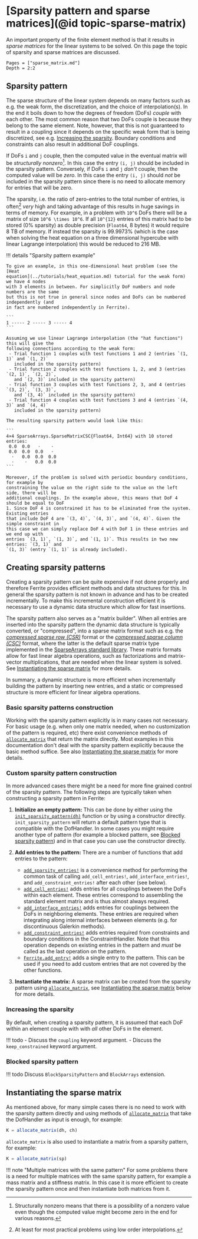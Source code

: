 # [Sparsity pattern and sparse matrices](@id topic-sparse-matrix)

An important property of the finite element method is that it results in *sparse matrices*
for the linear systems to be solved. On this page the topic of sparsity and sparse matrices
are discussed.

```@contents
Pages = ["sparse_matrix.md"]
Depth = 2:2
```

## Sparsity pattern

The sparse structure of the linear system depends on many factors such as e.g. the weak
form, the discretization, and the choice of interpolation(s). In the end it boils down to
how the degrees of freedom (DoFs) *couple* with each other. The most common reason that two
DoFs couple is because they belong to the same element. Note, however, that this is not
guaranteed to result in a coupling since it depends on the specific weak form that is being
discretized, see e.g. [Increasing the sparsity](@ref). Boundary conditions and constraints
can also result in additional DoF couplings.

If DoFs `i` and `j` couple, then the computed value in the eventual matrix will be
*structurally nonzero*[^1]. In this case the entry `(i, j)` should be included in the
sparsity pattern. Conversely, if DoFs `i` and `j` *don't* couple, then the computed value
will be *zero*. In this case the entry `(i, j)` should *not* be included in the sparsity
pattern since there is no need to allocate memory for entries that will be zero.

The sparsity, i.e. the ratio of zero-entries to the total number of entries, is often[^2]
*very* high and taking advantage of this results in huge savings in terms of memory. For
example, in a problem with ``10^6`` DoFs there will be a matrix of size ``10^6 \times
10^6``. If all ``10^{12}`` entries of this matrix had to be stored (0% sparsity) as double
precision (`Float64`, 8 bytes) it would require 8 TB of memory. If instead the sparsity is
99.9973% (which is the case when solving the heat equation on a three dimensional hypercube
with linear Lagrange interpolation) this would be reduced to 216 MB.

[^1]: Structurally nonzero means that there is a possibility of a nonzero value even though
     the computed value might become zero in the end for various reasons.

[^2]: At least for most practical problems using low order interpolations.


!!! details "Sparsity pattern example"

    To give an example, in this one-dimensional heat problem (see the [Heat
    equation](../tutorials/heat_equation.md) tutorial for the weak form) we have 4 nodes
    with 3 elements in between. For simplicitly DoF numbers and node numbers are the same
    but this is not true in general since nodes and DoFs can be numbered independently (and
    in fact are numbered independently in Ferrite).

    ```
    1 ----- 2 ----- 3 ----- 4
    ```

    Assuming we use linear Lagrange interpolation (the "hat functions") this will give the
    following connections according to the weak form:
     - Trial function 1 couples with test functions 1 and 2 (entries `(1, 1)` and `(1, 2)`
       included in the sparsity pattern)
     - Trial function 2 couples with test functions 1, 2, and 3 (entries `(2, 1)`, `(2, 2)`,
       and `(2, 3)` included in the sparsity pattern)
     - Trial function 3 couples with test functions 2, 3, and 4 (entries `(3, 2)`, `(3, 3)`,
       and `(3, 4)` included in the sparsity pattern)
     - Trial function 4 couples with test functions 3 and 4 (entries `(4, 3)` and `(4, 4)`
       included in the sparsity pattern)

    The resulting sparsity pattern would look like this:

    ```
    4×4 SparseArrays.SparseMatrixCSC{Float64, Int64} with 10 stored entries:
     0.0  0.0   ⋅    ⋅
     0.0  0.0  0.0   ⋅
      ⋅   0.0  0.0  0.0
      ⋅    ⋅   0.0  0.0
    ```

    Moreover, if the problem is solved with periodic boundary conditions, for example by
    constraining the value on the right side to the value on the left side, there will be
    additional couplings. In the example above, this means that DoF 4 should be equal to DoF
    1. Since DoF 4 is constrained it has to be eliminated from the system. Existing entries
    that include DoF 4 are `(3, 4)`, `(4, 3)`, and `(4, 4)`. Given the simple constraint in
    this case we can simply replace DoF 4 with DoF 1 in these entries and we end up with
    entries `(3, 1)`, `(1, 3)`, and `(1, 1)`. This results in two new entries: `(3, 1)` and
    `(1, 3)` (entry `(1, 1)` is already included).

## Creating sparsity patterns

Creating a sparsity pattern can be quite expensive if not done properly and therefore
Ferrite provides efficient methods and data structures for this. In general the sparsity
pattern is not known in advance and has to be created incrementally. To make this
incremental construction efficient it is necessary to use a dynamic data structure which
allow for fast insertions.

The sparsity pattern also serves as a "matrix builder". When all entries are inserted into
the sparsity pattern the dynamic data structure is typically converted, or "compressed",
into a sparse matrix format such as e.g. the [*compressed sparse row
(CSR)*](https://en.wikipedia.org/wiki/Sparse_matrix#Compressed_sparse_row_(CSR,_CRS_or_Yale_format))
format or the [*compressed sparse column
(CSC)*](https://en.wikipedia.org/wiki/Sparse_matrix#Compressed_sparse_column_(CSC_or_CCS))
format, where the latter is the default sparse matrix type implemented in the [SparseArrays
standard library](https://github.com/JuliaSparse/SparseArrays.jl). These matrix formats
allow for fast linear algebra operations, such as factorizations and matrix-vector
multiplications, that are needed when the linear system is solved. See [Instantiating the
sparse matrix](@ref) for more details.

In summary, a dynamic structure is more efficient when incrementally building the pattern by
inserting new entries, and a static or compressed structure is more efficient for linear
algebra operations.

### Basic sparsity patterns construction

Working with the sparsity pattern explicitly is in many cases not necessary. For basic
usage (e.g. when only one matrix needed, when no customization of the pattern is
required, etc) there exist convenience methods of [`allocate_matrix`](@ref) that return
the matrix directly. Most examples in this documentation don't deal with the sparsity
pattern explicitly because the basic method suffice.
See also [Instantiating the sparse matrix](@ref) for more details.

### Custom sparsity pattern construction

In more advanced cases there might be a need for more fine grained control of the sparsity
pattern. The following steps are typically taken when constructing a sparsity pattern in
Ferrite:

 1. **Initialize an empty pattern:** This can be done by either using the
    [`init_sparsity_pattern(dh)`](@ref) function or by using a constructor directly.
    `init_sparsity_pattern` will return a default pattern type that is compatible with the
    DofHandler. In some cases you might require another type of pattern (for example a
    blocked pattern, see [Blocked sparsity pattern](@ref)) and in that case you can use the
    constructor directly.

 2. **Add entries to the pattern:** There are a number of functions that add entries to the
    pattern:
     - [`add_sparsity_entries!`](@ref) is a convenience method for performing the common
       task of calling `add_cell_entries!`, `add_interface_entries!`, and
       `add_constraint_entries!` after each other (see below).
     - [`add_cell_entries!`](@ref) adds entries for all couplings between the DoFs within
       each element. These entries correspond to assembling the standard element matrix and
       is thus almost always required.
     - [`add_interface_entries!`](@ref) adds entries for couplings between the DoFs in
       neighboring elements. These entries are required when integrating along internal
       interfaces between elements (e.g. for discontinuous Galerkin methods).
     - [`add_constraint_entries!`](@ref) adds entries required from constraints and boundary
       conditions in the ConstraintHandler. Note that this operation depends on existing
       entries in the pattern and *must* be called as the last operation on the pattern.
     - [`Ferrite.add_entry!`](@ref) adds a single entry to the pattern. This can be used if
       you need to add custom entries that are not covered by the other functions.

 3. **Instantiate the matrix:** A sparse matrix can be created from the sparsity pattern
    using [`allocate_matrix`](@ref), see [Instantiating the sparse matrix](@ref) below for
    more details.

### Increasing the sparsity

By default, when creating a sparsity pattern, it is assumed that each DoF within an element
couple with with *all* other DoFs in the element.

!!! todo
     - Discuss the `coupling` keyword argument.
     - Discuss the `keep_constrained` keyword argument.

### Blocked sparsity pattern

!!! todo
    Discuss `BlockSparsityPattern` and `BlockArrays` extension.

## Instantiating the sparse matrix

As mentioned above, for many simple cases there is no need to work with the sparsity pattern
directly and using methods of [`allocate_matrix`](@ref) that take the DofHandler as input is
enough, for example:

```julia
K = allocate_matrix(dh, ch)
```

`allocate_matrix` is also used to instantiate a matrix from a sparsity pattern, for example:

```julia
K = allocate_matrix(sp)
```

!!! note "Multiple matrices with the same pattern"
    For some problems there is a need for multiple matrices with the same sparsity pattern,
    for example a mass matrix and a stiffness matrix. In this case it is more efficient to
    create the sparsity pattern once and then instantiate both matrices from it.
